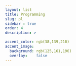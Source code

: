 ```yaml
---
layout: list
title: Programming
slug: pl
sidebar : true
order: 4
description: >

accent_color: rgb(38,139,210)
accent_image:
  background: rgb(125,161,196)
  overlay:    false
---
```

